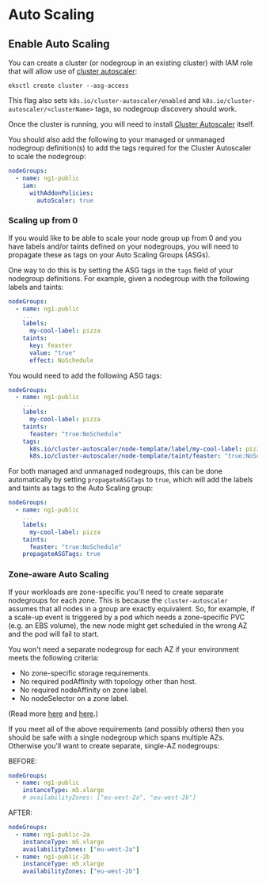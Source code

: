 # Auto Scaling

## Enable Auto Scaling

You can create a cluster (or nodegroup in an existing cluster) with IAM role that will allow use of [cluster autoscaler][]:

```console
eksctl create cluster --asg-access
```

This flag also sets `k8s.io/cluster-autoscaler/enabled`
and `k8s.io/cluster-autoscaler/<clusterName>` tags, so nodegroup discovery should work.

Once the cluster is running, you will need to install [Cluster Autoscaler][] itself. 

You should also add the following to your managed or unmanaged nodegroup definition(s) to add the tags required for the Cluster Autoscaler to scale the nodegroup:
```yaml
nodeGroups:
  - name: ng1-public
    iam:
      withAddonPolicies:
        autoScaler: true
```

### Scaling up from 0

If you would like to be able to scale your node group up from 0 and you have
labels and/or taints defined on your nodegroups, you will need to propagate these as
tags on your Auto Scaling Groups (ASGs). 

One way to do this is by setting the ASG tags in the `tags` field of your nodegroup
definitions. For example, given a nodegroup with the following labels and
taints:

```yaml
nodeGroups:
  - name: ng1-public
    ...
    labels:
      my-cool-label: pizza
    taints:
      key: feaster
      value: "true"
      effect: NoSchedule
```

You would need to add the following ASG tags:

```yaml
nodeGroups:
  - name: ng1-public
    ...
    labels:
      my-cool-label: pizza
    taints:
      feaster: "true:NoSchedule"
    tags:
      k8s.io/cluster-autoscaler/node-template/label/my-cool-label: pizza
      k8s.io/cluster-autoscaler/node-template/taint/feaster: "true:NoSchedule"
```

For both managed and unmanaged nodegroups, this can be done automatically by setting `propagateASGTags` to `true`, which will add the labels and taints as tags to the Auto Scaling group:

```yaml
nodeGroups:
  - name: ng1-public
    ...
    labels:
      my-cool-label: pizza
    taints:
      feaster: "true:NoSchedule"
    propagateASGTags: true
```

[cluster autoscaler]: https://github.com/kubernetes/autoscaler/blob/master/cluster-autoscaler/cloudprovider/aws/README.md

### Zone-aware Auto Scaling

If your workloads are zone-specific you'll need to create separate nodegroups for each zone. This is because the `cluster-autoscaler` assumes that all nodes in a group are exactly equivalent. So, for example, if a scale-up event is triggered by a pod which needs a zone-specific PVC (e.g. an EBS volume), the new node might get scheduled in the wrong AZ and the pod will fail to start.

You won't need a separate nodegroup for each AZ if your environment meets the following criteria:

- No zone-specific storage requirements.
- No required podAffinity with topology other than host.
- No required nodeAffinity on zone label.
- No nodeSelector on a zone label.

(Read more [here](https://github.com/kubernetes/autoscaler/pull/1802#issuecomment-474295002) and [here](https://github.com/eksctl-io/eksctl/pull/647#issuecomment-474698054).)

If you meet all of the above requirements (and possibly others) then you should be safe with a single nodegroup which spans multiple AZs. Otherwise you'll want to create separate, single-AZ nodegroups:

BEFORE:

```yaml
nodeGroups:
  - name: ng1-public
    instanceType: m5.xlarge
    # availabilityZones: ["eu-west-2a", "eu-west-2b"]
```

AFTER:

```yaml
nodeGroups:
  - name: ng1-public-2a
    instanceType: m5.xlarge
    availabilityZones: ["eu-west-2a"]
  - name: ng1-public-2b
    instanceType: m5.xlarge
    availabilityZones: ["eu-west-2b"]
```
